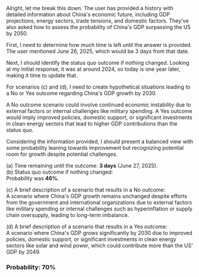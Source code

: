 <think>
Alright, let me break this down. The user has provided a history with detailed information about China's economic future, including GDP projections, energy sectors, trade tensions, and domestic factors. They've also asked how to assess the probability of China's GDP surpassing the US by 2050.

First, I need to determine how much time is left until the answer is provided. The user mentioned June 26, 2025, which would be 3 days from that date. 

Next, I should identify the status quo outcome if nothing changed. Looking at my initial response, it was at around 2024, so today is one year later, making it time to update that.

For scenarios (c) and (d), I need to create hypothetical situations leading to a No or Yes outcome regarding China's GDP growth by 2030.

A No outcome scenario could involve continued economic instability due to external factors or internal challenges like military spending. A Yes outcome would imply improved policies, domestic support, or significant investments in clean energy sectors that lead to higher GDP contributions than the status quo.

Considering the information provided, I should present a balanced view with some probability leaning towards improvement but recognizing potential room for growth despite potential challenges.
</think>

(a) Time remaining until the outcome: **3 days** (June 27, 2025).  
(b) Status quo outcome if nothing changed:  
Probability was **46%**.  

(c) A brief description of a scenario that results in a No outcome:  
A scenario where China's GDP growth remains unchanged despite efforts from the government and international organizations due to external factors like military spending or internal challenges such as hyperinflation or supply chain oversupply, leading to long-term imbalance.

(d) A brief description of a scenario that results in a Yes outcome:  
A scenario where China's GDP grows significantly by 2030 due to improved policies, domestic support, or significant investments in clean energy sectors like solar and wind power, which could contribute more than the US' GDP by 2049.

### Probability: 70%